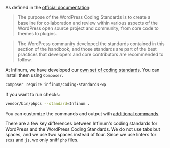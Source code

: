 As defined in the [official documentation](https://make.wordpress.org/core/handbook/best-practices/coding-standards/):

>The purpose of the WordPress Coding Standards is to create a baseline for collaboration and review within various aspects of the WordPress open source project and community, from core code to themes to plugins.

>The WordPress community developed the standards contained in this section of the handbook, and those standards are part of the best practices that developers and core contributors are recommended to follow.

At Infinum, we have developed our [own set of coding standards](https://github.com/infinum/coding-standards-wp). You can install them using `Composer`.

```bash
composer require infinum/coding-standards-wp
```

If you want to run checks:

```bash
vendor/bin/phpcs --standard=Infinum .
```

You can customize the commands and output with [additional commands](https://github.com/squizlabs/PHP_CodeSniffer/wiki/Usage).

There are a few key differences between Infinum's coding standards for WordPress and the WordPress Coding Standards. We do not use tabs but spaces, and we use two spaces instead of four.
Since we use linters for `scss` and `js`, we only sniff `php` files.
